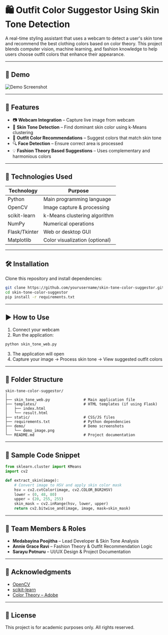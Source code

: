# 🛍 Outfit Color Suggestor Using Skin Tone Detection

A real-time styling assistant that uses a webcam to detect a user's skin tone and recommend the best clothing colors based on color theory. This project blends computer vision, machine learning, and fashion knowledge to help users choose outfit colors that enhance their appearance.

---

## 📸 Demo

![Demo Screenshot](./demo/demo_image.png)

---

## 🚀 Features

- 📷 **Webcam Integration** – Capture live image from webcam  
- 🎨 **Skin Tone Detection** – Find dominant skin color using k-Means clustering  
- 👗 **Outfit Color Recommendations** – Suggest colors that match skin tone  
- 🔍 **Face Detection** – Ensure correct area is processed  
- 💡 **Fashion Theory Based Suggestions** – Uses complementary and harmonious colors

---

## 🧠 Technologies Used

| Technology   | Purpose                      |
|--------------|------------------------------|
| Python       | Main programming language    |
| OpenCV       | Image capture & processing   |
| scikit-learn | k-Means clustering algorithm |
| NumPy        | Numerical operations         |
| Flask/Tkinter| Web or desktop GUI           |
| Matplotlib   | Color visualization (optional) |

---

## 🛠️ Installation

Clone this repository and install dependencies:

```bash
git clone https://github.com/yourusername/skin-tone-color-suggestor.git
cd skin-tone-color-suggestor
pip install -r requirements.txt
```

---

## ▶️ How to Use

1. Connect your webcam  
2. Run the application:  

```bash
python skin_tone_web.py
```

3. The application will open  
4. Capture your image → Process skin tone → View suggested outfit colors  

---

## 📂 Folder Structure

```
skin-tone-color-suggestor/
│
├── skin_tone_web.py               # Main application file
├── templates/                     # HTML templates (if using Flask)
│   ├── index.html
│   └── result.html
├── static/                        # CSS/JS files
├── requirements.txt               # Python dependencies
├── demo/                          # Demo screenshots
│   └── demo_image.png
└── README.md                      # Project documentation
```

---

## 🧪 Sample Code Snippet

```python
from sklearn.cluster import KMeans
import cv2

def extract_skin(image):
    # Convert image to HSV and apply skin color mask
    hsv = cv2.cvtColor(image, cv2.COLOR_BGR2HSV)
    lower = (0, 48, 80)
    upper = (20, 255, 255)
    skin_mask = cv2.inRange(hsv, lower, upper)
    return cv2.bitwise_and(image, image, mask=skin_mask)
```

---

## 👥 Team Members & Roles

- **Medabayina Poojitha** – Lead Developer & Skin Tone Analysis  
- **Annie Grace Ravi** – Fashion Theory & Outfit Recommendation Logic  
- **Sarayu Potnuru** – UI/UX Design & Project Documentation  

---

## 📌 Acknowledgments

- [OpenCV](https://opencv.org/)  
- [scikit-learn](https://scikit-learn.org/)  
- [Color Theory – Adobe](https://color.adobe.com)  

---

## 📄 License

This project is for academic purposes only. All rights reserved.
